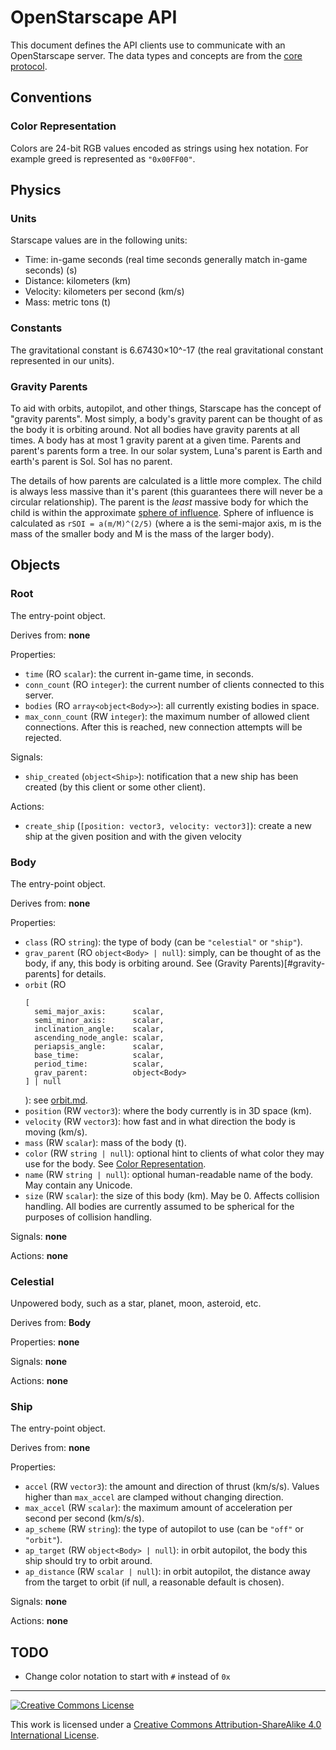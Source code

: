 # OpenStarscape API
This document defines the API clients use to communicate with an OpenStarscape server. The data types and concepts are from the [core protocol](core.md).

## Conventions
### Color Representation
Colors are 24-bit RGB values encoded as strings using hex notation. For example greed is represented as `"0x00FF00"`.

## Physics
### Units
Starscape values are in the following units:
- Time: in-game seconds (real time seconds generally match in-game seconds) (s)
- Distance: kilometers (km)
- Velocity: kilometers per second (km/s)
- Mass: metric tons (t)

### Constants
The gravitational constant is 6.67430×10^-17 (the real gravitational constant represented in our units).

### Gravity Parents
To aid with orbits, autopilot, and other things, Starscape has the concept of "gravity parents". Most simply, a body's gravity parent can be thought of as the body it is orbiting around. Not all bodies have gravity parents at all times. A body has at most 1 gravity parent at a given time. Parents and parent's parents form a tree. In our solar system, Luna's parent is Earth and earth's parent is Sol. Sol has no parent.

The details of how parents are calculated is a little more complex. The child is always less massive than it's parent (this guarantees there will never be a circular relationship). The parent is the _least_ massive body for which the child is within the approximate [sphere of influence](https://en.wikipedia.org/wiki/Sphere_of_influence_(astrodynamics)). Sphere of influence is calculated as `rSOI = a(m/M)^(2/5)` (where a is the semi-major axis, m is the mass of the smaller body and M is the mass of the larger body).

## Objects
### Root
The entry-point object.

Derives from: __none__

Properties:
- `time` (RO `scalar`): the current in-game time, in seconds.
- `conn_count` (RO `integer`): the current number of clients connected to this server.
- `bodies` (RO `array<object<Body>>`): all currently existing bodies in space.
- `max_conn_count` (RW `integer`): the maximum number of allowed client connections. After this is reached, new connection attempts will be rejected.

Signals:
- `ship_created` (`object<Ship>`): notification that a new ship has been created (by this client or some other client).

Actions:
- `create_ship` (`[position: vector3, velocity: vector3]`): create a new ship at the given position and with the given velocity

### Body
The entry-point object.

Derives from: __none__

Properties:
- `class` (RO `string`): the type of body (can be `"celestial"` or `"ship"`).
- `grav_parent` (RO `object<Body> | null`): simply, can be thought of as the body, if any, this body is orbiting around. See (Gravity Parents)[#gravity-parents] for details.
- `orbit` (RO
    ```
    [
      semi_major_axis:      scalar,
      semi_minor_axis:      scalar,
      inclination_angle:    scalar,
      ascending_node_angle: scalar,
      periapsis_angle:      scalar,
      base_time:            scalar,
      period_time:          scalar,
      grav_parent:          object<Body>
    ] | null
    ```
    ): see [orbit.md](orbit.md).
- `position` (RW `vector3`): where the body currently is in 3D space (km).
- `velocity` (RW `vector3`): how fast and in what direction the body is moving (km/s).
- `mass` (RW `scalar`): mass of the body (t).
- `color` (RW `string | null`): optional hint to clients of what color they may use for the body. See [Color Representation](#color-representation).
- `name` (RW `string | null`): optional human-readable name of the body. May contain any Unicode.
- `size` (RW `scalar`): the size of this body (km). May be 0. Affects collision handling. All bodies are currently assumed to be spherical for the purposes of collision handling.

Signals: __none__

Actions: __none__

### Celestial
Unpowered body, such as a star, planet, moon, asteroid, etc.

Derives from: __Body__

Properties: __none__

Signals: __none__

Actions: __none__

### Ship
The entry-point object.

Derives from: __none__

Properties:
- `accel` (RW `vector3`): the amount and direction of thrust (km/s/s). Values higher than `max_accel` are clamped without changing direction.
- `max_accel` (RW `scalar`): the maximum amount of acceleration per second per second (km/s/s).
- `ap_scheme` (RW `string`): the type of autopilot to use (can be `"off"` or `"orbit"`).
- `ap_target` (RW `object<Body> | null`): in orbit autopilot, the body this ship should try to orbit around.
- `ap_distance` (RW `scalar | null`): in orbit autopilot, the distance away from the target to orbit (if null, a reasonable default is chosen).

Signals: __none__

Actions: __none__

## TODO
- Change color notation to start with `#` instead of `0x`

---

<a rel="license" href="http://creativecommons.org/licenses/by-sa/4.0/"><img alt="Creative Commons License" style="border-width:0" src="https://i.creativecommons.org/l/by-sa/4.0/88x31.png" /></a>

This work is licensed under a [Creative Commons Attribution-ShareAlike 4.0 International License](http://creativecommons.org/licenses/by-sa/4.0/).
